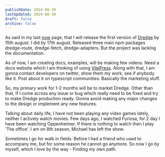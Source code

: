 ```yaml
---
publishDate: 2024-08-30
lastUpdated: 2024-08-30
draft: false
archive: false
---
```


As said in my last [now](./2024-07-13) page, that I will release the first version of [Dredge](https://github.com/dhrjarun/dredge/) by 15th august. I did by 17th august. Released three main npm packages dredge-route, dredge-fetch, dredge-adapters. But the project was lacking the documentation. 

As of now, I am creating docs, examples, will be making few videos. Need a docs website which I am thinking of using [VitePress](https://vitepress.dev/). Along with that, I am gonna contact developers on twitter, show them my work, see if anybody like it. Post about it on typescript communities. Basically the marketing stuff. 

So, my primary work for 1-2 months will be to market Dredge. Other than that, If I come across any issue or bug which really need to be fixed and try to make Dredge production ready. Gonna avoid making any major changes to the design or implement any new features. 

Talking about daily life, I have not been playing any video games lately, neither I actively watch movies. Few days ago, I watched Furiosa, for 2 day I have been watching Oppenheimer. If there is nothing to watch then I play 'The office'. I am on 8th season, Michael has left the show. 

Sometimes I go for walk in fields. Before I had a friend who used to accompany me, but for some reason he cannot go anymore. So now I go by myself, which I love by the way - Finding my own path.
